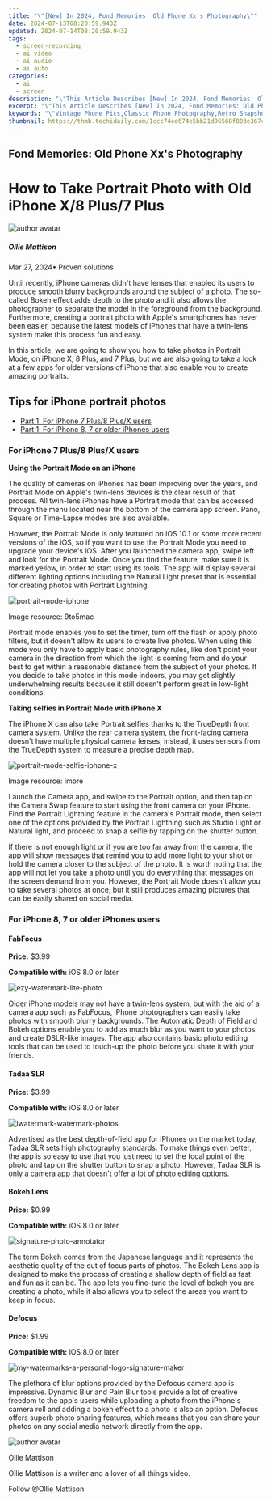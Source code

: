 ```yaml
---
title: "\"[New] In 2024, Fond Memories  Old Phone Xx's Photography\""
date: 2024-07-13T08:20:59.943Z
updated: 2024-07-14T08:20:59.943Z
tags: 
  - screen-recording
  - ai video
  - ai audio
  - ai auto
categories: 
  - ai
  - screen
description: "\"This Article Describes [New] In 2024, Fond Memories: Old Phone Xx's Photography\""
excerpt: "\"This Article Describes [New] In 2024, Fond Memories: Old Phone Xx's Photography\""
keywords: "\"Vintage Phone Pics,Classic Phone Photography,Retro Snapshots,Nostalgic Cellphone Shots,Antique Camera Images,Old-School Phone Photos,Timeless Telephoto Art\""
thumbnail: https://thmb.techidaily.com/1ccc74ee674e5bb21d96568f803e367c477d95c5c3cb7fed4a8969e3e80f00a3.jpg
---
```


## Fond Memories: Old Phone Xx's Photography

# How to Take Portrait Photo with Old iPhone X/8 Plus/7 Plus

![author avatar](https://images.wondershare.com/filmora/article-images/ollie-mattison.jpg)

##### Ollie Mattison

 Mar 27, 2024• Proven solutions

Until recently, iPhone cameras didn't have lenses that enabled its users to produce smooth blurry backgrounds around the subject of a photo. The so-called Bokeh effect adds depth to the photo and it also allows the photographer to separate the model in the foreground from the background. Furthermore, creating a portrait photo with Apple's smartphones has never been easier, because the latest models of iPhones that have a twin-lens system make this process fun and easy.

In this article, we are going to show you how to take photos in Portrait Mode, on iPhone X, 8 Plus, and 7 Plus, but we are also going to take a look at a few apps for older versions of iPhone that also enable you to create amazing portraits.

## Tips for iPhone portrait photos

* [Part 1: For iPhone 7 Plus/8 Plus/X users](#part1)
* [Part 1: For iPhone 8, 7 or older iPhones users](#part2)

### For iPhone 7 Plus/8 Plus/X users

 **Using the Portrait Mode on an iPhone**

The quality of cameras on iPhones has been improving over the years, and Portrait Mode on Apple's twin-lens devices is the clear result of that process. All twin-lens iPhones have a Portrait mode that can be accessed through the menu located near the bottom of the camera app screen. Pano, Square or Time-Lapse modes are also available.

However, the Portrait Mode is only featured on iOS 10.1 or some more recent versions of the iOS, so if you want to use the Portrait Mode you need to upgrade your device's iOS. After you launched the camera app, swipe left and look for the Portrait Mode. Once you find the feature, make sure it is marked yellow, in order to start using its tools. The app will display several different lighting options including the Natural Light preset that is essential for creating photos with Portrait Lightning.

![portrait-mode-iphone](https://images.wondershare.com/filmora/article-images/portrait-mode-iphone.jpg)

Image resource: 9to5mac

Portrait mode enables you to set the timer, turn off the flash or apply photo filters, but it doesn't allow its users to create live photos. When using this mode you only have to apply basic photography rules, like don't point your camera in the direction from which the light is coming from and do your best to get within a reasonable distance from the subject of your photos. If you decide to take photos in this mode indoors, you may get slightly underwhelming results because it still doesn't perform great in low-light conditions.

**Taking selfies in Portrait Mode with iPhone X**

The iPhone X can also take Portrait selfies thanks to the TrueDepth front camera system. Unlike the rear camera system, the front-facing camera doesn't have multiple physical camera lenses; instead, it uses sensors from the TrueDepth system to measure a precise depth map.

![portrait-mode-selfie-iphone-x](https://images.wondershare.com/filmora/article-images/portrait-mode-selfie-iphone-x.jpg)

Image resource: imore

Launch the Camera app, and swipe to the Portrait option, and then tap on the Camera Swap feature to start using the front camera on your iPhone. Find the Portrait Lightning feature in the camera's Portrait mode, then select one of the options provided by the Portrait Lightning such as Studio Light or Natural light, and proceed to snap a selfie by tapping on the shutter button.

If there is not enough light or if you are too far away from the camera, the app will show messages that remind you to add more light to your shot or hold the camera closer to the subject of the photo. It is worth noting that the app will not let you take a photo until you do everything that messages on the screen demand from you. However, the Portrait Mode doesn't allow you to take several photos at once, but it still produces amazing pictures that can be easily shared on social media.

### For iPhone 8, 7 or older iPhones users

#### FabFocus

**Price:** $3.99

**Compatible with:** iOS 8.0 or later

![ezy-watermark-lite-photo](https://images.wondershare.com/filmora/article-images/ezy-watermark-lite-photo.jpg)

Older iPhone models may not have a twin-lens system, but with the aid of a camera app such as FabFocus, iPhone photographers can easily take photos with smooth blurry backgrounds. The Automatic Depth of Field and Bokeh options enable you to add as much blur as you want to your photos and create DSLR-like images. The app also contains basic photo editing tools that can be used to touch-up the photo before you share it with your friends.

#### Tadaa SLR

**Price:** $3.99

**Compatible with:** iOS 8.0 or later

![iwatermark-watermark-photos](https://images.wondershare.com/filmora/article-images/iwatermark-watermark-photos.jpg)

Advertised as the best depth-of-field app for iPhones on the market today, Tadaa SLR sets high photography standards. To make things even better, the app is so easy to use that you just need to set the focal point of the photo and tap on the shutter button to snap a photo. However, Tadaa SLR is only a camera app that doesn't offer a lot of photo editing options.

#### Bokeh Lens

**Price:** $0.99

**Compatible with:** iOS 8.0 or later

![signature-photo-annotator](https://images.wondershare.com/filmora/article-images/signature-photo-annotator.jpg)

The term Bokeh comes from the Japanese language and it represents the aesthetic quality of the out of focus parts of photos. The Bokeh Lens app is designed to make the process of creating a shallow depth of field as fast and fun as it can be. The app lets you fine-tune the level of bokeh you are creating a photo, while it also allows you to select the areas you want to keep in focus.

#### Defocus

**Price:** $1.99

**Compatible with:** iOS 8.0 or later

![my-watermarks-a-personal-logo-signature-maker](https://images.wondershare.com/filmora/article-images/my-watermarks-a-personal-logo-signature-maker.jpg)

The plethora of blur options provided by the Defocus camera app is impressive. Dynamic Blur and Pain Blur tools provide a lot of creative freedom to the app's users while uploading a photo from the iPhone's camera roll and adding a bokeh effect to a photo is also an option. Defocus offers superb photo sharing features, which means that you can share your photos on any social media network directly from the app.

![author avatar](https://images.wondershare.com/filmora/article-images/ollie-mattison.jpg)

Ollie Mattison

Ollie Mattison is a writer and a lover of all things video.

Follow @Ollie Mattison


<ins class="adsbygoogle"
     style="display:block"
     data-ad-format="autorelaxed"
     data-ad-client="ca-pub-7571918770474297"
     data-ad-slot="1223367746"></ins>



<ins class="adsbygoogle"
     style="display:block"
     data-ad-client="ca-pub-7571918770474297"
     data-ad-slot="8358498916"
     data-ad-format="auto"
     data-full-width-responsive="true"></ins>





